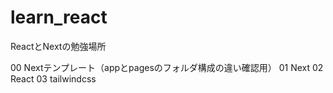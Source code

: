 # learn_react

ReactとNextの勉強場所

00 Nextテンプレート（appとpagesのフォルダ構成の違い確認用）
01 Next
02 React
03 tailwindcss